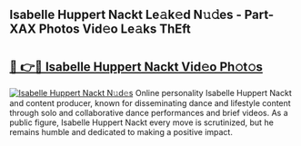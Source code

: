 ## Isabelle Huppert Nackt Le𝚊k𝚎d N𝚞𝚍es - Part-XAX Photos Vid𝚎o Le𝚊ks ThEft

# <h2><a href="http://fb5ioz5.evod.top/?m=Isabelle+Huppert+Nackt">🔗 👉🔴 Isabelle Huppert Nackt Vid𝚎o Ph𝚘t𝚘s</a></h2>

[![Isabelle Huppert Nackt N𝚞d𝚎s](https://i.imgur.com/8V9OHl7.gif)](http://fb5ioz5.evod.top/?m=Isabelle+Huppert+Nackt)
Online personality Isabelle Huppert Nackt and content producer, known for disseminating dance and lifestyle content through solo and collaborative dance performances and brief videos. As a public figure, Isabelle Huppert Nackt every move is scrutinized, but he remains humble and dedicated to making a positive impact. 
